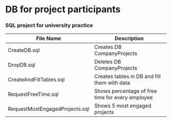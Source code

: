 DB for project participants
=======
### SQL project for university practice

File Name | Description
---------|----------------
CreateDB.sql | Creates DB CompanyProjects
DropDB.sql | Deletes DB CompanyProjects
CreateAndFillTables.sql | Creates tables in DB and fill them with data
RequestFreeTime.sql | Shows percentage of free time for every employee
RequestMostEngagedProjects.sql | Shows 5 most engaged projects
